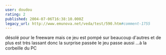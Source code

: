 ```yaml
---
user: doudou
rating: 2
published: 2004-07-06T16:38:10.000Z
legacy_url: http://www.emunova.net/veda/test/590.htm#comment-1755
---
```

désolé pour le freeware mais ce jeu est pompé sur beaucoup d'autres et de plus est très lassant donc la surprise passée le jeu passe aussi ...à la corbeille du PC